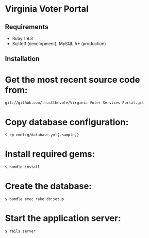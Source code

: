 Virginia Voter Portal
=====================


Requirements
------------

* Ruby 1.9.3
* Sqlite3 (development), MySQL 5+ (production)


Installation
------------

# Get the most recent source code from:

    git://github.com/trustthevote/Virginia-Voter-Services-Portal.git

# Copy database configuration:

    $ cp config/database.yml{.sample,}

# Install required gems:

    $ bundle install

# Create the database:

    $ bundle exec rake db:setup

# Start the application server:

    $ rails server

